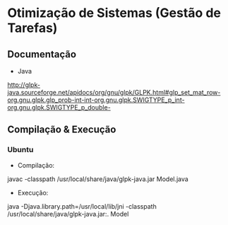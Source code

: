 # Otimização de Sistemas (Gestão de Tarefas)

## Documentação

- Java

http://glpk-java.sourceforge.net/apidocs/org/gnu/glpk/GLPK.html#glp_set_mat_row-org.gnu.glpk.glp_prob-int-int-org.gnu.glpk.SWIGTYPE_p_int-org.gnu.glpk.SWIGTYPE_p_double-

## Compilação & Execução
### Ubuntu

- Compilação:

javac -classpath /usr/local/share/java/glpk-java.jar Model.java

- Execução:

java -Djava.library.path=/usr/local/lib/jni -classpath /usr/local/share/java/glpk-java.jar:. Model
